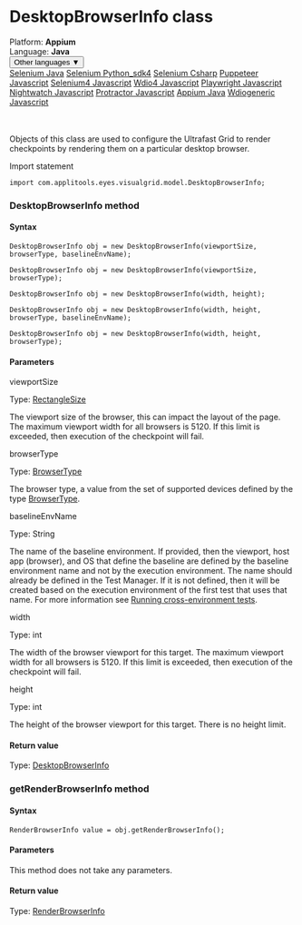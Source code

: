 # DesktopBrowserInfo class
<div class='platform-bar-container-div'><div class='platform-bar-div'>Platform:  <b> Appium</b>
</div><div class='platform-bar-div'>Language: <b>Java</b></div><div class='dropdown-button-container-div'><button class='sdk-language-dropdown-button'>Other languages ▼</button><div class='dropdown-content'>
<a href='../../selenium/java/desktopbrowserinfo'>Selenium Java</a>
<a href='../../selenium/python_sdk4/desktopbrowserinfo'>Selenium Python_sdk4</a>
<a href='../../selenium/csharp/desktopbrowserinfo'>Selenium Csharp</a>
<a href='../../puppeteer/javascript/desktopbrowserinfo'>Puppeteer Javascript</a>
<a href='../../selenium4/javascript/desktopbrowserinfo'>Selenium4 Javascript</a>
<a href='../../wdio4/javascript/desktopbrowserinfo'>Wdio4 Javascript</a>
<a href='../../playwright/javascript/desktopbrowserinfo'>Playwright Javascript</a>
<a href='../../nightwatch/javascript/desktopbrowserinfo'>Nightwatch Javascript</a>
<a href='../../protractor/javascript/desktopbrowserinfo'>Protractor Javascript</a>
<a href='../../appium/java/desktopbrowserinfo'>Appium Java</a>
<a href='../../wdiogeneric/javascript/desktopbrowserinfo'>Wdiogeneric Javascript</a>
</div></div><br /><br /></div>




Objects of this class are used to configure the Ultrafast Grid to render checkpoints by rendering them on a particular desktop browser.

Import statement

    import com.applitools.eyes.visualgrid.model.DesktopBrowserInfo;
    	



### DesktopBrowserInfo method
#### Syntax


    DesktopBrowserInfo obj = new DesktopBrowserInfo(viewportSize, browserType, baselineEnvName);
    
    DesktopBrowserInfo obj = new DesktopBrowserInfo(viewportSize, browserType);
    
    DesktopBrowserInfo obj = new DesktopBrowserInfo(width, height);
    
    DesktopBrowserInfo obj = new DesktopBrowserInfo(width, height, browserType, baselineEnvName);
    
    DesktopBrowserInfo obj = new DesktopBrowserInfo(width, height, browserType);
    

#### Parameters

viewportSize

Type: [RectangleSize](./rectanglesize)

The viewport size of the browser, this can impact the layout of the page. The maximum viewport width for all browsers is 5120. If this limit is exceeded, then execution of the checkpoint will fail.

browserType

Type: [BrowserType](./browsertype)

The browser type, a value from the set of supported devices defined by the type [BrowserType](./browsertype).

baselineEnvName

Type: String

The name of the baseline environment. If provided, then the viewport, host app (browser), and OS that define the baseline are defined by the baseline environment name and not by the execution environment. The name should already be defined in the Test Manager. If it is not defined, then it will be created based on the execution environment of the first test that uses that name. For more information see [Running cross-environment tests](https://applitools.com/docs/topics/general-concepts/working-withcross-environment-tests.html).

width

Type: int

The width of the browser viewport for this target. The maximum viewport width for all browsers is 5120. If this limit is exceeded, then execution of the checkpoint will fail.

height

Type: int

The height of the browser viewport for this target. There is no height limit.

#### Return value

Type:  [DesktopBrowserInfo](./desktopbrowserinfo)


### getRenderBrowserInfo method
#### Syntax


    RenderBrowserInfo value = obj.getRenderBrowserInfo();
    

#### Parameters

This method does not take any parameters.

#### Return value

Type:  [RenderBrowserInfo](./renderbrowserinfo)
